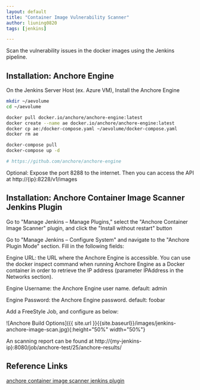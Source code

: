 ```yaml
---
layout: default
title: "Container Image Vulnerability Scanner"
author: liuning0820
tags: [jenkins]

---
```


Scan the vulnerability issues in the docker images using the Jenkins pipeline.

## Installation: Anchore Engine

On the Jenkins Server Host (ex. Azure VM), Install the Anchore Engine

```sh
mkdir ~/aevolume
cd ~/aevolume

docker pull docker.io/anchore/anchore-engine:latest
docker create --name ae docker.io/anchore/anchore-engine:latest
docker cp ae:/docker-compose.yaml ~/aevolume/docker-compose.yaml
docker rm ae

docker-compose pull
docker-compose up -d

# https://github.com/anchore/anchore-engine

```

Optional: Expose the port 8288 to the internet. Then you can access the API at http://{ip}:8228/v1/images

## Installation: Anchore Container Image Scanner Jenkins Plugin

Go to "Manage Jenkins – Manage Plugins," select the "Anchore Container Image Scanner" plugin, and click the "Install without restart" button

Go to "Manage Jenkins – Configure System" and navigate to the "Anchore Plugin Mode" section. Fill in the following fields:

Engine URL: the URL where the Anchore Engine is accessible. You can use the docker inspect command when running Anchore Engine as a Docker container in order to retrieve the IP address (parameter IPAddress in the Networks section).

Engine Username: the Anchore Engine user name. default: admin

Engine Password: the Anchore Engine password. default: foobar

Add a FreeStyle Job, and configure as below:

![Anchore Build Options]({{ site.url }}{{site.baseurl}}/images/jenkins-anchore-image-scan.jpg){:height="50%" width="50%"}

An scanning report can be found at http://{my-jenkins-ip}:8080/job/anchore-test/25/anchore-results/

## Reference Links

[anchore container image scanner jenkins plugin](https://dzone.com/articles/anchore-container-image-scanner-jenkins-plugin )
